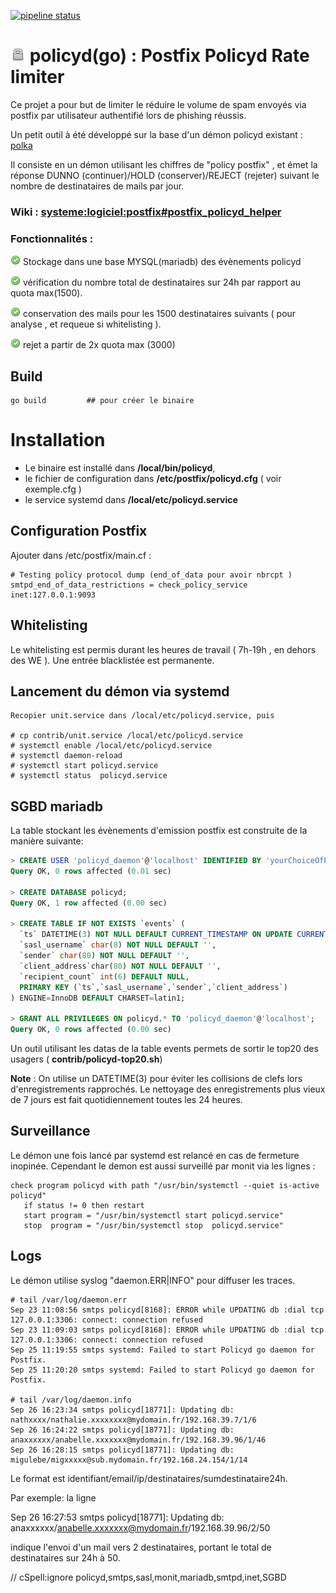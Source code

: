 
[![pipeline status](https://git.dsi.uvsq.fr/thiecail/policyd/badges/deployed/pipeline.svg)](https://git.dsi.uvsq.fr/thiecail/policyd/commits/deployed)

# ![lock](contrib/24-security-lock.png) policyd(go) : Postfix Policyd Rate limiter  

Ce projet a pour but de limiter le réduire le volume de spam envoyés via postfix par utilisateur authentifié lors de phishing réussis.

Un petit outil à été développé sur la base d'un démon policyd existant : [polka](https://github.com/SimoneLazzaris/polka)

Il consiste en un démon utilisant les chiffres de  "policy postfix" , et émet la réponse DUNNO (continuer)/HOLD (conserver)/REJECT (rejeter) suivant le nombre de destinataires de mails par jour.

### Wiki :    [systeme:logiciel:postfix#postfix_policyd_helper](http://wiki.dsi.uvsq.fr/systeme:logiciel:postfix#postfix_policyd_helper) 

### Fonctionnalités : 
  ![](contrib/accept.png) Stockage dans une base MYSQL(mariadb) des évènements policyd

  ![](contrib/accept.png) vérification du nombre total de destinataires sur 24h par rapport au quota max(1500).

  ![](contrib/accept.png) conservation des mails pour les 1500 destinataires suivants ( pour analyse , et requeue si  whitelisting ).

  ![](contrib/accept.png) rejet a partir de 2x quota max (3000)

## Build
```
go build         ## pour créer le binaire
```

# Installation 

 - Le binaire est installé dans __/local/bin/policyd__, 
 - le fichier de configuration dans __/etc/postfix/policyd.cfg__ ( voir exemple.cfg )
 - le service systemd dans __/local/etc/policyd.service__

## Configuration Postfix

Ajouter dans /etc/postfix/main.cf :
```
# Testing policy protocol dump (end_of_data pour avoir nbrcpt )
smtpd_end_of_data_restrictions = check_policy_service inet:127.0.0.1:9093
```

## Whitelisting

Le whitelisting est permis durant les heures de travail ( 7h-19h , en dehors des WE ).
Une entrée blacklistée est permanente.

## Lancement du démon via systemd
```Shell Session
Recopier unit.service dans /local/etc/policyd.service, puis

# cp contrib/unit.service /local/etc/policyd.service
# systemctl enable /local/etc/policyd.service
# systemctl daemon-reload
# systemctl start policyd.service
# systemctl status  policyd.service

```

## SGBD mariadb 

La table stockant les évènements d'emission postfix est construite de la manière suivante: 

```SQL
> CREATE USER 'policyd_daemon'@'localhost' IDENTIFIED BY 'yourChoiceOfPassword';
Query OK, 0 rows affected (0.01 sec)

> CREATE DATABASE policyd;
Query OK, 1 row affected (0.00 sec)

> CREATE TABLE IF NOT EXISTS `events` (
  `ts` DATETIME(3) NOT NULL DEFAULT CURRENT_TIMESTAMP ON UPDATE CURRENT_TIMESTAMP,
  `sasl_username` char(8) NOT NULL DEFAULT '',
  `sender` char(80) NOT NULL DEFAULT '',
  `client_address`char(80) NOT NULL DEFAULT '',
  `recipient_count` int(6) DEFAULT NULL,
  PRIMARY KEY (`ts`,`sasl_username`,`sender`,`client_address`)
) ENGINE=InnoDB DEFAULT CHARSET=latin1;

> GRANT ALL PRIVILEGES ON policyd.* TO 'policyd_daemon'@'localhost';
Query OK, 0 rows affected (0.00 sec)

```

Un outil utilisant les datas de la table events permets de sortir le top20 des usagers ( **contrib/policyd-top20.sh**)

__Note__ : 
On utilise un DATETIME(3) pour éviter les collisions de clefs lors d'enregistrements rapprochés.
Le nettoyage des enregistrements plus vieux de 7 jours est fait quotidiennement toutes les 24 heures.

## Surveillance

Le démon une fois lancé par systemd est relancé en cas de fermeture inopinée.
Cependant le demon est aussi surveillé par monit via les lignes : 
```
check program policyd with path "/usr/bin/systemctl --quiet is-active policyd"
   if status != 0 then restart
   start program = "/usr/bin/systemctl start policyd.service"
   stop  program = "/usr/bin/systemctl stop  policyd.service"
```

## Logs

Le démon utilise syslog "daemon.ERR|INFO" pour diffuser les traces.

```Shell Session
# tail /var/log/daemon.err
Sep 23 11:08:56 smtps policyd[8168]: ERROR while UPDATING db :dial tcp 127.0.0.1:3306: connect: connection refused
Sep 23 11:09:03 smtps policyd[8168]: ERROR while UPDATING db :dial tcp 127.0.0.1:3306: connect: connection refused
Sep 25 11:19:55 smtps systemd: Failed to start Policyd go daemon for Postfix.
Sep 25 11:20:20 smtps systemd: Failed to start Policyd go daemon for Postfix.

# tail /var/log/daemon.info
Sep 26 16:23:34 smtps policyd[18771]: Updating db: nathxxxx/nathalie.xxxxxxxx@mydomain.fr/192.168.39.7/1/6
Sep 26 16:24:22 smtps policyd[18771]: Updating db: anaxxxxxx/anabelle.xxxxxxx@mydomain.fr/192.168.39.96/1/46
Sep 26 16:28:15 smtps policyd[18771]: Updating db: migulebe/migxxxxx@sub.mydomain.fr/192.168.24.154/1/14

```

Le format est identifiant/email/ip/destinataires/sumdestinataire24h.

Par exemple: la ligne 

Sep 26 16:27:53 smtps policyd[18771]: Updating db: anaxxxxxx/anabelle.xxxxxxx@mydomain.fr/192.168.39.96/2/50

indique l'envoi d'un mail vers 2 destinataires, portant le total de destinataires sur 24h à 50.

// cSpell:ignore policyd,smtps,sasl,monit,mariadb,smtpd,inet,SGBD